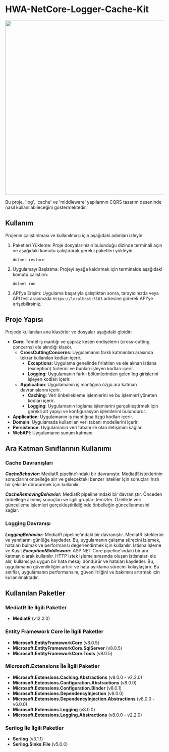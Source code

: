 # HWA-NetCore-Logger-Cache-Kit

<img src="https://www.aihr.com/wp-content/uploads/performance-management-cover.png" width="1000" height="553" alt="">

Bu proje, 'log', 'cache' ve 'middleware' yapılarının CQRS tasarım deseninde nasıl kullanılabileceğini göstermektedir.

## Kullanım

Projenin çalıştırılması ve kullanılması için aşağıdaki adımları izleyin:

1. Paketleri Yükleme: Proje dosyalarınızın bulunduğu dizinde terminali açın ve aşağıdaki komutu çalıştırarak gerekli paketleri yükleyin:

   ```dotnet restore```

2. Uygulamayı Başlatma: Projeyi ayağa kaldırmak için terminalde aşağıdaki komutu çalıştırın:

   ```dotnet run```

3. API'ye Erişim: Uygulama başarıyla çalıştıktan sonra, tarayıcınızda veya API test aracınızda `https://localhost:5163` adresine giderek API'ye erişebilirsiniz.

## Proje Yapısı

Projede kullanılan ana klasörler ve dosyalar aşağıdaki gibidir:

- **Core**: Temel iş mantığı ve çapraz kesen endişelerin (cross-cutting concerns) ele alındığı klasör.
  - **CrossCuttingConcerns**: Uygulamanın farklı katmanları arasında tekrar kullanılan kodları içerir.
    - **Exceptions**: Uygulama genelinde fırlatılan ve ele alınan istisna (exception) türlerini ve bunları işleyen kodları içerir.
    - **Logging**: Uygulamanın farklı bölümlerinden gelen log girişlerini işleyen kodları içerir.
   - **Application**: Uygulamanın iş mantığına özgü ara katman davranışlarını içerir.
     - **Caching**: Veri önbellekleme işlemlerini ve bu işlemleri yöneten kodları içerir.
     - **Logging**: Uygulamanın loglama işlemlerini gerçekleştirmek için gerekli alt yapıyı ve konfigurasyon işlemlerini bulundurur.
- **Application**: Uygulamanın iş mantığına özgü kodları içerir.
- **Domain**: Uygulamada kullanılan veri tabanı modellerini içerir.
- **Persistence**: Uygulamanın veri tabanı ile olan iletişimini sağlar.
- **WebAPI**: Uygulamanın sunum katmanı.
  
## Ara Katman Sınıflarının Kullanımı

### Cache Davranışları
***CacheBehavior:*** MediatR pipeline'ındaki bir davranıştır. MediatR isteklerinin sonuçlarını önbelleğe alır ve gelecekteki benzer istekler için sonuçları hızlı bir şekilde döndürmek için kullanılır.

***CacheRemovingBehavior:*** MediatR pipeline'ındaki bir davranıştır. Önceden önbelleğe alınmış sonuçları ve ilgili grupları temizler. Özellikle veri güncelleme işlemleri gerçekleştirildiğinde önbelleğin güncellenmesini sağlar.

### Logging Davranışı
***LoggingBehavior:*** MediatR pipeline'ındaki bir davranıştır. MediatR isteklerini ve yanıtlarını günlüğe kaydeder. Bu, uygulamanın çalışma sürecini izlemek, hataları bulmak ve performansı değerlendirmek için kullanılır.
İstisna İşleme ve Kayıt
***ExceptionMiddleware:*** ASP.NET Core pipeline'ındaki bir ara katman olarak kullanılır. HTTP istek işleme sırasında oluşan istisnaları ele alır, kullanıcıya uygun bir hata mesajı döndürür ve hataları kaydeder. Bu, uygulamanın güvenilirliğini artırır ve hata ayıklama sürecini kolaylaştırır.
Bu sınıflar, uygulamanın performansını, güvenilirliğini ve bakımını artırmak için kullanılmaktadır.

## Kullanılan Paketler

### MediatR İle İlgili Paketler
- **MediatR** (v12.2.0)

### Entity Framework Core İle İlgili Paketler
- **Microsoft.EntityFrameworkCore** (v8.0.5)
- **Microsoft.EntityFrameworkCore.SqlServer** (v8.0.5)
- **Microsoft.EntityFrameworkCore.Tools** (v8.0.5)

### Microsoft.Extensions İle İlgili Paketler
- **Microsoft.Extensions.Caching.Abstractions** (v8.0.0 - v2.2.0)
- **Microsoft.Extensions.Configuration.Abstractions** (v8.0.0)
- **Microsoft.Extensions.Configuration.Binder** (v8.0.1)
- **Microsoft.Extensions.DependencyInjection** (v8.0.0)
- **Microsoft.Extensions.DependencyInjection.Abstractions** (v8.0.0 - v6.0.0)
- **Microsoft.Extensions.Logging** (v8.0.0)
- **Microsoft.Extensions.Logging.Abstractions** (v8.0.0 - v2.2.0)

### Serilog İle İlgili Paketler
- **Serilog** (v3.1.1)
- **Serilog.Sinks.File** (v5.0.0)
